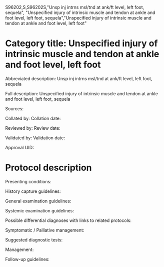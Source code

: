 S96202,S,S96202S,"Unsp inj intrns msl/tnd at ank/ft level, left foot, sequela", "Unspecified injury of intrinsic muscle and tendon at ankle and foot level, left foot, sequela","Unspecified injury of intrinsic muscle and tendon at ankle and foot level, left foot"
# Category title: Unspecified injury of intrinsic muscle and tendon at ankle and foot level, left foot

Abbreviated description: Unsp inj intrns msl/tnd at ank/ft level, left foot, sequela

Full description: Unspecified injury of intrinsic muscle and tendon at ankle and foot level, left foot, sequela

Sources:

Collated by:
Collation date:

Reviewed by:
Review date:

Validated by:
Validation date:

Approval UID:

# Protocol description

Presenting conditions:

History capture guidelines:

General examination guidelines:

Systemic examination guidelines:

Possible differential diagnoses with links to related protocols:

Symptomatic / Palliative management:

Suggested diagnostic tests:

Management:

Follow-up guidelines:
